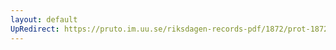 ```yaml
---
layout: default
UpRedirect: https://pruto.im.uu.se/riksdagen-records-pdf/1872/prot-1872--fk--302/prot-1872--fk--302_026.pdf
---
```

